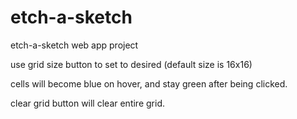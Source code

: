 # etch-a-sketch

etch-a-sketch web app project

use grid size button to set to desired (default size is 16x16)

cells will become blue on hover, and stay green after
being clicked.

clear grid button will clear entire grid.
